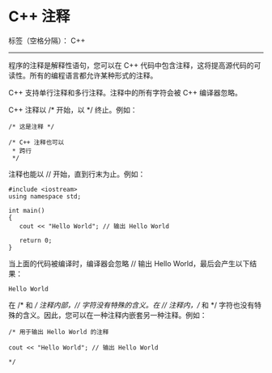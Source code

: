 ﻿# C++ 注释

标签（空格分隔）： C++

---

程序的注释是解释性语句，您可以在 C++ 代码中包含注释，这将提高源代码的可读性。所有的编程语言都允许某种形式的注释。

C++ 支持单行注释和多行注释。注释中的所有字符会被 C++ 编译器忽略。

C++ 注释以 /* 开始，以 */ 终止。例如：
```
/* 这是注释 */
 
/* C++ 注释也可以
 * 跨行
 */
```
注释也能以 // 开始，直到行末为止。例如：
```
#include <iostream>
using namespace std;
 
int main()
{
   cout << "Hello World"; // 输出 Hello World
 
   return 0;
}
```
当上面的代码被编译时，编译器会忽略 // 输出 Hello World，最后会产生以下结果：

    Hello World
在 /* 和 */ 注释内部，// 字符没有特殊的含义。在 // 注释内，/* 和 */ 字符也没有特殊的含义。因此，您可以在一种注释内嵌套另一种注释。例如：
```
/* 用于输出 Hello World 的注释
 
cout << "Hello World"; // 输出 Hello World
 
*/
```





